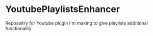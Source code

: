 # YoutubePlaylistsEnhancer
Reposoitry for Youtube plugin I'm making to give playlists additional functionality
